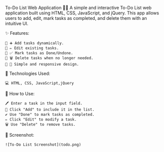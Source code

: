 To-Do List Web Application 📝✅
A simple and interactive To-Do List web application built using HTML, CSS, JavaScript, and jQuery. This app allows users to add, edit, mark tasks as completed, and delete them with an intuitive UI.

✨ Features:

    🔹 ➕ Add tasks dynamically.
    🔹 ✏️ Edit existing tasks.
    🔹 ✅ Mark tasks as Done/Undone.
    🔹 🗑️ Delete tasks when no longer needed.
    🔹 🎨 Simple and responsive design.

🚀 Technologies Used:

    💻 HTML, CSS, JavaScript,jQuery

🔧 How to Use:

    🖊️ Enter a task in the input field.
    📌 Click "Add" to include it in the list.
    ✔️ Use "Done" to mark tasks as completed.
    ✏️ Click "Edit" to modify a task.
    🗑️ Use "Delete" to remove tasks.

📸 Screenshot:

    ![To-Do List Screenshot](todo.png)


    
